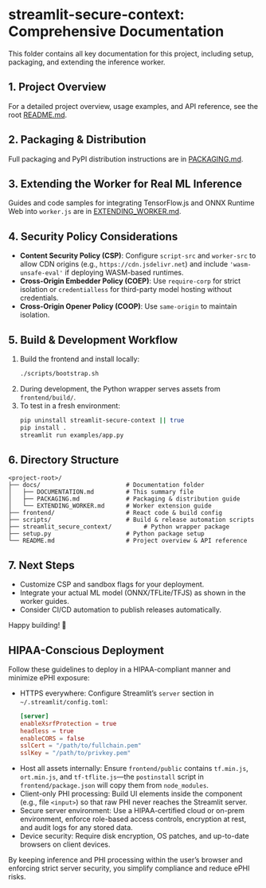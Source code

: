 # streamlit-secure-context: Comprehensive Documentation

This folder contains all key documentation for this project, including setup, packaging, and extending the inference worker.

## 1. Project Overview

For a detailed project overview, usage examples, and API reference, see the root [README.md](../README.md).

## 2. Packaging & Distribution

Full packaging and PyPI distribution instructions are in [PACKAGING.md](PACKAGING.md).

## 3. Extending the Worker for Real ML Inference

Guides and code samples for integrating TensorFlow.js and ONNX Runtime Web into `worker.js` are in [EXTENDING_WORKER.md](EXTENDING_WORKER.md).

## 4. Security Policy Considerations

- **Content Security Policy (CSP)**: Configure `script-src` and `worker-src` to allow CDN origins (e.g., `https://cdn.jsdelivr.net`) and include `'wasm-unsafe-eval'` if deploying WASM-based runtimes.
- **Cross-Origin Embedder Policy (COEP)**: Use `require-corp` for strict isolation or `credentialless` for third-party model hosting without credentials.
- **Cross-Origin Opener Policy (COOP)**: Use `same-origin` to maintain isolation.

## 5. Build & Development Workflow

1. Build the frontend and install locally:
   ```bash
   ./scripts/bootstrap.sh
   ```
2. During development, the Python wrapper serves assets from `frontend/build/`.
3. To test in a fresh environment:
   ```bash
   pip uninstall streamlit-secure-context || true
   pip install .
   streamlit run examples/app.py
   ```

## 6. Directory Structure
```
<project-root>/
├── docs/                        # Documentation folder
│   ├── DOCUMENTATION.md         # This summary file
│   ├── PACKAGING.md             # Packaging & distribution guide
│   └── EXTENDING_WORKER.md      # Worker extension guide
├── frontend/                    # React code & build config
├── scripts/                     # Build & release automation scripts
├── streamlit_secure_context/         # Python wrapper package
├── setup.py                     # Python package setup
└── README.md                    # Project overview & API reference
```

## 7. Next Steps

- Customize CSP and sandbox flags for your deployment.
- Integrate your actual ML model (ONNX/TFLite/TFJS) as shown in the worker guides.
- Consider CI/CD automation to publish releases automatically.
  
Happy building! 🎉
  
## HIPAA-Conscious Deployment

Follow these guidelines to deploy in a HIPAA-compliant manner and minimize ePHI exposure:

- HTTPS everywhere: Configure Streamlit’s `server` section in `~/.streamlit/config.toml`:
  ```toml
  [server]
  enableXsrfProtection = true
  headless = true
  enableCORS = false
  sslCert = "/path/to/fullchain.pem"
  sslKey = "/path/to/privkey.pem"
  ```
- Host all assets internally: Ensure `frontend/public` contains `tf.min.js`, `ort.min.js`, and `tf-tflite.js`—the `postinstall` script in `frontend/package.json` will copy them from `node_modules`.
- Client-only PHI processing: Build UI elements inside the component (e.g., file `<input>`) so that raw PHI never reaches the Streamlit server.
- Secure server environment: Use a HIPAA-certified cloud or on-prem environment, enforce role-based access controls, encryption at rest, and audit logs for any stored data.
- Device security: Require disk encryption, OS patches, and up-to-date browsers on client devices.

By keeping inference and PHI processing within the user’s browser and enforcing strict server security, you simplify compliance and reduce ePHI risks.